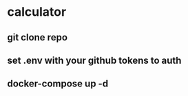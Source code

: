 # calculator

## git clone repo
## set .env with your github tokens to auth
## docker-compose up -d
